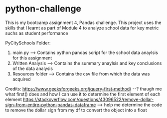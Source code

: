 # python-challenge
This is my bootcamp assignment 4, Pandas challenge.
This project uses the skills that I learnt as part of Module 4 to analyze school data for key metric suchs as student performance 

PyCitySchools Folder: 
1. main.py --> Contains python pandas script for the school data anaylsis for this assignment 
2. Written Analysis --> Contains the summary anaylsis and key conclusions of the data analysis 
3. Resources folder --> Contains the csv file from which the data was acquired

Credits: 
https://www.geeksforgeeks.org/jquery-first-method/ --? thaugh me what first() does and how I can use it to determine the first element of each element
https://stackoverflow.com/questions/43096522/remove-dollar-sign-from-entire-python-pandas-dataframe --> help me determine the code to remove the dollar sign from my df to convert the object into a float  

